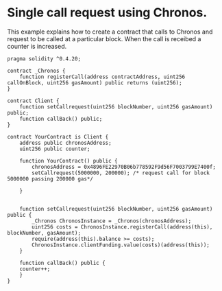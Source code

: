# Single call request using Chronos.
This example explains how to create a contract that calls to Chronos and request to be called at a particular block. When the call is receibed a counter is increased.
<br>

```Solidity
pragma solidity ^0.4.20; 

contract _Chronos {
    function registerCall(address contractAddress, uint256 callOnBlock, uint256 gasAmount) public returns (uint256);
}

contract Client {
    function setCallrequest(uint256 blockNumber, uint256 gasAmount) public;
    function callBack() public;
}

contract YourContract is Client {
    address public chronosAddress;
    uint256 public counter;

    function YourContract() public {
        chronosAddress = 0x4896FE22970B06b778592F9d56F7003799E7400f;
        setCallrequest(5000000, 200000); /* request call for block 5000000 passing 200000 gas*/
        
    }

    
    function setCallrequest(uint256 blockNumber, uint256 gasAmount) public {
        _Chronos ChronosInstance = _Chronos(chronosAddress);
        uint256 costs = ChronosInstance.registerCall(address(this), blockNumber, gasAmount);
        require(address(this).balance >= costs);
        ChronosInstance.clientFunding.value(costs)(address(this));
    }    

    function callBack() public {
    counter++;
    }
}

```
